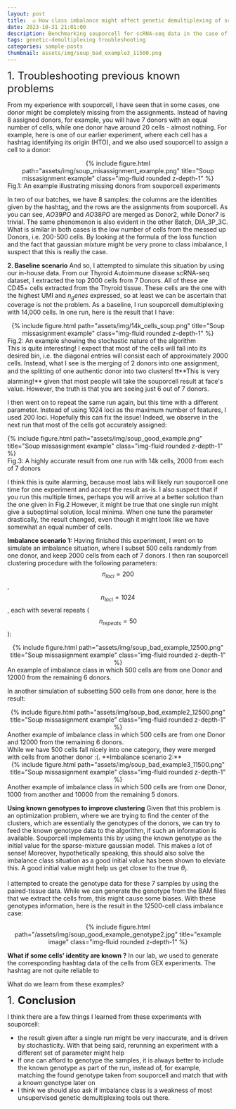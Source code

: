 ```yaml
---
layout: post
title:  ⚖️ How class imbalance might affect genetic demultiplexing of scRNA-seq data
date: 2023-10-31 21:01:00
description: Benchmarking souporcell for scRNA-seq data in the case of class imbalance
tags: genetic-demultiplexing troubleshooting
categories: sample-posts
thumbnail: assets/img/soup_bad_example3_11500.png
---
```



 <font size="5">1. Troubleshooting previous known problems </font> 


From my experience with souporcell, I have seen that in some cases, one donor might be completely missing from the assignments. Instead of having 8 assigned donors, for example, you will have 7 donors with an equal number of cells, while one donor have around 20 cells - almost nothing. For example, here is one of our earlier experiment, where each cell has a hashtag identifying its origin (HTO), and we also used souporcell to assign a cell to a  donor:

<div class="row" style="text-align: center">
    <div class="col-sm mt-3 mt-md-0">
        {% include figure.html path="assets/img/soup_misassignment_example.png" title="Soup missasignment example" class="img-fluid rounded z-depth-1" %}
    </div>
</div>
<div class="caption">
    Fig.1: An example illustrating missing donors from souporcell experiments 
</div>

In two of our batches, we have 8 samples: the columns are the identities given by the hashtag, and the rows are the assignments from souporcell.  As you can see, $AO39PO$ and $AO38PO$ are merged as Donor2, while Donor7 is trivial. The same phenomenon is also evident in the other Batch, DIA_3P_3C. What is similar in both cases is the low number of cells from the messed up Donors, i.e. 200-500 cells. By looking at the formula of the loss function and the fact that gaussian mixture might be very prone to class imbalance, I suspect that this is really the case.

**2. Baseline scenario**
And so, I attempted to simulate this situation by using our in-house data. From our Thyroid Autoimmune disease scRNA-seq dataset, I extracted the top 2000 cells from 7 Donors. All of these are CD45+ cells extracted from the Thyroid tissue. These cells are the one with the highest UMI and $n_genes$ expressed, so at least we can be ascertain that coverage is not the problem.  As a baseline, I run souporcell demultiplexing with 14,000 cells. In one run, here is the result that I have:

<div class="row" style="text-align: center">
    <div class="col-sm mt-3 mt-md-0">
        {% include figure.html path="assets/img/14k_cells_soup.png" title="Soup missasignment example" class="img-fluid rounded z-depth-1" %}
    </div>
</div>
<div class="caption">
    Fig.2: An example showing the stochastic nature of the algorithm
</div>
This is quite interesting! I expect that most of the cells will fall into its desired bin, i.e. the diagonal entries will consist each of approximately 2000 cells. Instead, what I see is the merging of 2 donors into one assignment, and the splitting of one authentic donor into two clusters! ❗❗**This is very alarming!** given that most people will take the souporcell result at face's value. However, the truth is that  you are seeing  just 6 out of 7 donors. 

I then went on to repeat the same run again, but this time with a different parameter. Instead of using $1024$ loci as the maximum number of features, I used $200$ loci. Hopefully this can fix the issue! Indeed, we observe in the next run that most of the cells got  accurately assigned:

<div class="row">
    <div class="col-sm mt-3 mt-md-0">
        {% include figure.html path="assets/img/soup_good_example.png" title="Soup missasignment example" class="img-fluid rounded z-depth-1" %}
    </div>
</div>
<div class="caption">
    Fig.3: A highly accurate result from one run with 14k cells, 2000 from each of 7 donors
</div>

I think this is quite alarming, because most labs will likely run souporcell one time  for one experiment and accept the result as-is. I also suspect that if you run this multiple times, perhaps you will arrive at a better solution than the one given in Fig.2 However, it might be true that one single run might give a suboptimal solution, local minima. When one tune the parameter drastically, the result changed, even though it might look like we have somewhat an equal number of cells. 

**Imbalance scenario 1:**
Having finished this experiment, I went on to simulate an imbalance situation, where I subset 500 cells randomly from one donor, and keep 2000 cells from each of 7 donors. I then ran souporcell clustering procedure with the following parameters: $$n_{loci} = 200$$, $$n_{loci} = 1024$$, each with several repeats ($$n_{repeats} = 50$$):
<div class="row" style="text-align: center">
    <div class="col-sm mt-3 mt-md-0">
        {% include figure.html path="assets/img/soup_bad_example_12500.png" title="Soup missasignment example" class="img-fluid rounded z-depth-1" %}
    </div>
</div>

<div class="caption">
    An example of imbalance class in which 500 cells are from one Donor and 12000 from the remaining 6 donors. 
</div>

In another simulation of subsetting 500 cells from one donor, here is the result:
<div class="row" style="text-align: center">
    <div class="col-sm mt-3 mt-md-0">
        {% include figure.html path="assets/img/soup_bad_example2_12500.png" title="Soup missasignment example" class="img-fluid rounded z-depth-1" %}
    </div>
</div>
<div class="caption">
    Another example of imbalance class in which 500 cells are from one Donor and 12000 from the remaining 6 donors. 
</div>
While we have 500 cells fall nicely into one category, they were merged with cells from another donor :(.
**Imbalance scenario 2:**
<div class="row" style="text-align: center">
    <div class="col-sm mt-3 mt-md-0">
        {% include figure.html path="assets/img/soup_bad_example3_11500.png" title="Soup missasignment example" class="img-fluid rounded z-depth-1" %}
    </div>
</div>
<div class="caption">
    Another example of imbalance class in which 500 cells are from one Donor, 1000 from another and 10000 from the remaining 5 donors. 
</div>

**Using known genotypes to improve clustering**
Given that this problem is an optimization problem, where we are trying to find the center of the clusters, which are essentially the genotypes of the donors, we can try to feed  the known genotype data to the algorithm, if such an information is available. Souporcell implements this by using the known genotype as the initial value for the sparse-mixture gaussian model. This makes a lot of sense! Moreover, hypothetically speaking, this should also solve the imbalance class situation as a good initial value has been shown to eleviate this. A good initial value might help us get closer to the true $\theta_i$. 

I attempted to create the genotype data for these 7 samples by using the paired-tissue data. While we can generate the genotype from the BAM files that we extract the cells from, this might cause some biases. With these genotypes information, here is the result in the 12500-cell class imbalance case:

<div class="row" style="text-align: center">
    <div class="col-sm mt-3 mt-md-0">
        {% include figure.html path="/assets/img/soup_good_example_genotype2.jpg" title="example image" class="img-fluid rounded z-depth-1" %}
    </div>
</div>

**What if some cells' identity  are known ?** 
In our lab, we used to generate the corresponding hashtag data of the cells from GEX experiments. The hashtag are not quite reliable to 

What do we learn from these examples? 


 <font size="5">1. **Conclusion** </font> 

I think there are a few things I learned from these experiments with souporcell:
- the result given after a single run might be very inaccurate, and is driven by stochasticity. With that being said, rerunning an experiment with a different set of parameter might help
- If one can afford to genotype the samples, it is always better to include the known genotype as part of the run, instead of, for example, matching the found genotype taken from souporcell and match that with a known genotype later on
- I think we should also ask if imbalance class is a weakness of most unsupervised genetic demultiplexing tools out there. 

